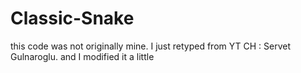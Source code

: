 # Classic-Snake
this code was not originally mine. I just retyped from YT CH : Servet Gulnaroglu. and I modified it a little
